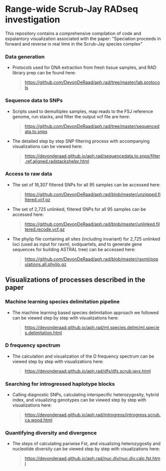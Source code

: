 Range-wide Scrub-Jay RADseq investigation
==================================================================================

This repository contains a comprehensive compilation of code and expalantory visualization associated with the paper: "Speciation proceeds in forward and reverse in real time in the Scrub-Jay species complex"

### Data generation
*   Protocols used for DNA extraction from fresh tissue samples, and RAD library prep can be found here:
    > <https://github.com/DevonDeRaad/aph.rad/tree/master/lab.protocols>

### Sequence data to SNPs
*   Scripts used to demultiplex samples, map reads to the FSJ reference genome, run stacks, and filter the output vcf file are here:
    > <https://github.com/DevonDeRaad/aph.rad/tree/master/sequencedata.to.snps>
*   The detailed step by step SNP filtering process with accompanying visualizations can be viewed here:
    > <https://devonderaad.github.io/aph.rad/sequencedata.to.snps/filter.ref.aligned.radstackshelpr.html>

### Access to raw data
*   The set of 16,307 filtered SNPs for all 95 samples can be accessed here:
    > <https://github.com/DevonDeRaad/aph.rad/blob/master/unzipped.filtered.vcf.gz>
*   The set of 2,725 unlinked, filtered SNPs for all 95 samples can be accessed here:
    > <https://github.com/DevonDeRaad/aph.rad/blob/master/unlinked.filtered.recode.vcf.gz>
*   The phylip file containing all sites (including invariant) for 2,725 unlinked loci (used as input for raxml, svdquartets, and to generate gene sequences for building ASTRAL tree) can be accessed here:
    > <https://github.com/DevonDeRaad/aph.rad/blob/master/raxml/populations.all.phylip.gz>


Visualizations of processes described in the paper
------------

### Machine learning species delimitation pipeline
*   The machine learning based species delimitation approach we followed can be viewed step by step with visualizations here:
    > <https://devonderaad.github.io/aph.rad/ml.species.delim/ml.species.delimitation.html>

### D frequency spectrum
*   The calculation and visualization of the D frequency spectrum can be viewed step by step with visualizations here:
    > <https://devonderaad.github.io/aph.rad/dfs/dfs.scrub.jays.html>

### Searching for introgressed haplotype blocks
*   Calling diagnostic SNPs, calculating interspecific heterozygosity, hybrid index, and visualizing genotypes can be viewed step by step with visualizations here:
    > <https://devonderaad.github.io/aph.rad/introgress/introgress.scrub.ca.wood.html>

### Quantifying diversity and divergence
*   The steps of calculating pariwise Fst, and visualizing heterozygostiy and nucleotide diversity can be viewed step by step with visualizations here:
    > <https://devonderaad.github.io/aph.rad/nuc.div/nuc.div.calc.fst.html>
